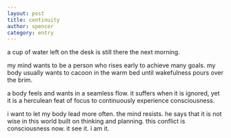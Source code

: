 ```yaml
---
layout: post
title: continuity
author: spencer
category: entry
---
```


a cup of water left on the desk is still there the next morning. 

my mind wants to be a person who rises early to achieve many goals. my body usually wants to cacoon in the warm bed until wakefulness pours over the brim.

a body feels and wants in a seamless flow. it suffers when it is ignored, yet it is a herculean feat of focus to continuously experience consciousness. 

i want to let my body lead more often. the mind resists. he says that it is not wise in this world built on thinking and planning. this conflict is consciousness now. it see it. i am it. 
